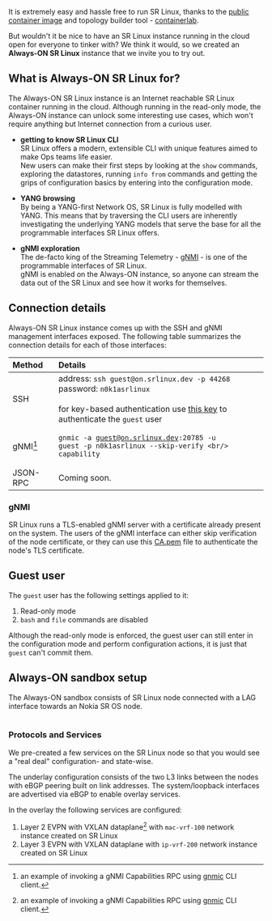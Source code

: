 <script type="text/javascript" src="https://cdn.jsdelivr.net/gh/hellt/drawio-js@main/embed2.js" async></script>
It is extremely easy and hassle free to run SR Linux, thanks to the [public container image](get-started.md#getting-the-image) and topology builder tool - [containerlab](https://containerlab.srlinux.dev).

But wouldn't it be nice to have an SR Linux instance running in the cloud open for everyone to tinker with? We think it would, so we created an **Always-ON SR Linux** instance that we invite you to try out.

## What is Always-ON SR Linux for?
The Always-ON SR Linux instance is an Internet reachable SR Linux container running in the cloud. Although running in the read-only mode, the Always-ON instance can unlock some interesting use cases, which won't require anything but Internet connection from a curious user.

* **getting to know SR Linux CLI**  
    SR Linux offers a modern, extensible CLI with unique features aimed to make Ops teams life easier.  
    New users can make their first steps by looking at the `show` commands, exploring the datastores, running `info from` commands and getting the grips of configuration basics by entering into the configuration mode.

* **YANG browsing**  
    By being a YANG-first Network OS, SR Linux is fully modelled with YANG. This means that by traversing the CLI users are inherently investigating the underlying YANG models that serve the base for all the programmable interfaces SR Linux offers.

* **gNMI exploration**  
    The de-facto king of the Streaming Telemetry - [gNMI](https://github.com/openconfig/reference/blob/master/rpc/gnmi/gnmi-specification.md) - is one of the programmable interfaces of SR Linux.  
    gNMI is enabled on the Always-ON instance, so anyone can stream the data out of the SR Linux and see how it works for themselves.

## Connection details

Always-ON SR Linux instance comes up with the SSH and gNMI management interfaces exposed. The following table summarizes the connection details for each of those interfaces:


| Method   | Details                                                                                                                                                                                                                         |
| :------- | :------------------------------------------------------------------------------------------------------------------------------------------------------------------------------------------------------------------------------ |
| SSH      | address: `ssh guest@on.srlinux.dev -p 44268`<br/>password: `n0k1asrlinux`<br/><br/>for key-based authentication use [this key](https://gist.github.com/hellt/d2b9f99a2fcfeeb7752d9fe187fbff86) to authenticate the `guest` user |
| gNMI[^1] | <pre><code>gnmic -a guest@on.srlinux.dev:20785 -u guest -p n0k1asrlinux --skip-verify \<br/>      capability</code></pre>                                                                                                       |
| JSON-RPC | Coming soon.                                                                                                                                                                                                                    |

[^1]: an example of invoking a gNMI Capabilities RPC using [gnmic](https://gnmic.kmrd.dev) CLI client.

### gNMI
SR Linux runs a TLS-enabled gNMI server with a certificate already present on the system. The users of the gNMI interface can either skip verification of the node certificate, or they can use this [CA.pem](https://gist.github.com/hellt/f5c1d97a37c86c20e3370a392c073cc0) file to authenticate the node's TLS certificate.

## Guest user
The `guest` user has the following settings applied to it:

1. Read-only mode
2. `bash` and `file` commands are disabled

Although the read-only mode is enforced, the guest user can still enter in the configuration mode and perform configuration actions, it is just that `guest` can't commit them.

## Always-ON sandbox setup
The Always-ON sandbox consists of SR Linux node connected with a LAG interface towards an Nokia SR OS node.

<div class="mxgraph" style="max-width:100%;border:1px solid transparent;margin:0 auto; display:block;" data-mxgraph="{&quot;page&quot;:0,&quot;zoom&quot;:2,&quot;highlight&quot;:&quot;#0000ff&quot;,&quot;nav&quot;:true,&quot;check-visible-state&quot;:true,&quot;resize&quot;:true,&quot;url&quot;:&quot;https://raw.githubusercontent.com/learn-srlinux/site/diagrams/alwayson&quot;}"></div>

### Protocols and Services

We pre-created a few services on the SR Linux node so that you would see a "real deal" configuration- and state-wise.

The underlay configuration consists of the two L3 links between the nodes with eBGP peering built on link addresses. The system/loopback interfaces are advertised via eBGP to enable overlay services.

In the overlay the following services are configured:

1. Layer 2 EVPN with VXLAN dataplane[^1] with `mac-vrf-100` network instance created on SR Linux
2. Layer 3 EVPN with VXLAN dataplane with `ip-vrf-200` network instance created on SR Linux


[^1]: check [this tutorial](tutorials/l2evpn/intro.md) to understand how this service is configured

